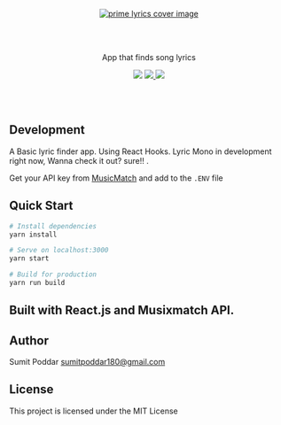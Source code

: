 <p align="center">
<a href="https://primelyrics.netlify.app/"><img src="https://images.pexels.com/photos/8831956/pexels-photo-8831956.png?auto=compress&cs=tinysrgb&dpr=3&h=750&w=1260" alt="prime lyrics cover image" style="border-rdius:10px"></a>
</p>
<br />
<br />
<p align="center"> App that finds song lyrics</p>

<p align="center">
  <a href="#"><img src="https://img.shields.io/badge/Maintained-Yes-green.svg?style=flat-square.svg"></a>
 <a href="https://mobile.twitter.com/SumitChandra225">
    <img src="https://img.shields.io/badge/twitter-Sumit%20Poddar-blue.svg?style=flat-square.svg"/>
  </a>
  <a href="https://amblruzgzqmnmxdqimfdag-on.drv.tw/sumititech.in/">
    <img src="https://img.shields.io/badge/support-Try%20Sumit-orange.svg?style=flat-square.svg"/>
  </a>
</p>

<br />
<br />

## Development

A Basic lyric finder app. Using React Hooks. Lyric Mono in development right now, Wanna check it out? sure!! .

Get your API key from [MusicMatch](/) and add to the `.ENV` file

## Quick Start

```bash
# Install dependencies
yarn install

# Serve on localhost:3000
yarn start

# Build for production
yarn run build
```

## Built with React.js and Musixmatch API.

## Author

Sumit Poddar [sumitpoddar180@gmail.com](mailto:sumitpoddar180@gmail.com)

## License

This project is licensed under the MIT License
